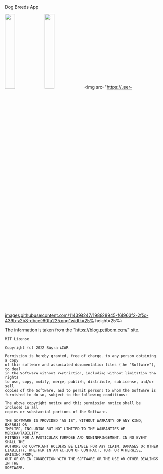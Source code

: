Dog Breeds App

<img src="https://user-images.githubusercontent.com/114398247/198828937-770dc6f1-9acb-4b24-8295-bd5443ce5257.png" width=25% height=25%> <img src="https://user-images.githubusercontent.com/114398247/198828943-3ce5a32f-3533-431c-a9c9-ec09ea7d6eb6.png" width=25% height=25%> <img src="https://user-images.githubusercontent.com/114398247/198828945-f61963f2-2f5c-439b-a2b8-dbce060fa225.png"width=25% height=25%>

The information is taken from the "https://blog.petibom.com/" site.
```
MIT License

Copyright (c) 2022 Büşra ACAR

Permission is hereby granted, free of charge, to any person obtaining a copy
of this software and associated documentation files (the "Software"), to deal
in the Software without restriction, including without limitation the rights
to use, copy, modify, merge, publish, distribute, sublicense, and/or sell
copies of the Software, and to permit persons to whom the Software is
furnished to do so, subject to the following conditions:

The above copyright notice and this permission notice shall be included in all
copies or substantial portions of the Software.

THE SOFTWARE IS PROVIDED "AS IS", WITHOUT WARRANTY OF ANY KIND, EXPRESS OR
IMPLIED, INCLUDING BUT NOT LIMITED TO THE WARRANTIES OF MERCHANTABILITY,
FITNESS FOR A PARTICULAR PURPOSE AND NONINFRINGEMENT. IN NO EVENT SHALL THE
AUTHORS OR COPYRIGHT HOLDERS BE LIABLE FOR ANY CLAIM, DAMAGES OR OTHER
LIABILITY, WHETHER IN AN ACTION OF CONTRACT, TORT OR OTHERWISE, ARISING FROM,
OUT OF OR IN CONNECTION WITH THE SOFTWARE OR THE USE OR OTHER DEALINGS IN THE
SOFTWARE.
```
